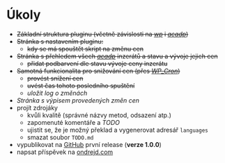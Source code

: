 # Úkoly

* ~~Základní struktura pluginu (včetně závislosti na [_wp_][1] i [_acadp_][2])~~
* ~~Stránka s nastavením pluginu:~~
  - ~~kdy se má spouštět skript na změnu cen~~
* ~~Stránka s přehledem všech [_acadp_][2] inzerátů a stavu a vývoje jejich cen~~
  - ~~přidat podbarvení dle stavu vývoje ceny inzerátu~~
* ~~Samotná funkcionalita pro snižování cen (přes [_WP\_Cron_][3])~~
  - ~~provést snížení cen~~
  - ~~uvést čas tohoto posledního spuštění~~
  - _uložit log o změnách_
* _Stránka s výpisem provedených změn cen_
* projít zdrojáky
  - kvůli kvalitě (správné názvy metod, odsazení atp.)
  - zapomenuté komentáře a _TODO_
  - ujistit se, že je možný překlad a vygenerovat adresář `languages`
  - smazat soubor `TODO.md`
* vypublikovat na [GitHub][4] první release (__verze 1.0.0__)
* napsat příspěvek na [ondrejd.com][5]

[1]: https://wordpress.org/
[2]: https://wordpress.org/plugins/advanced-classifieds-and-directory-pro/
[3]: https://developer.wordpress.org/plugins/cron/
[4]: https://github.com/ondrejd/odwp-acadp-lower_price
[5]: https://ondrejd.com/

